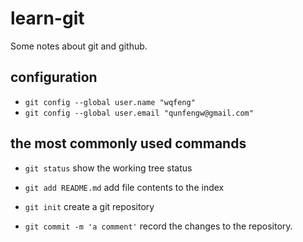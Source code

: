 learn-git
================
Some notes about git and github.

configuration
--------------------
* `git config --global user.name "wqfeng"`
* `git config --global user.email "qunfengw@gmail.com"`

the most commonly used commands
--------------------------------
* `git status`
show the working tree status

* `git add README.md`
add file contents to the index

* `git init`
create a git repository

* `git commit -m 'a comment'`
record the changes to the repository.
